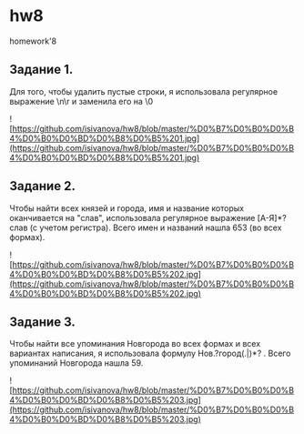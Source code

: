 # hw8
homework'8

## Задание 1.

Для того, чтобы удалить пустые строки, я использовала регулярное выражение \n\r и заменила его на \0 

![https://github.com/isivanova/hw8/blob/master/%D0%B7%D0%B0%D0%B4%D0%B0%D0%BD%D0%B8%D0%B5%201.jpg](https://github.com/isivanova/hw8/blob/master/%D0%B7%D0%B0%D0%B4%D0%B0%D0%BD%D0%B8%D0%B5%201.jpg)

## Задание 2.

Чтобы найти всех князей и города, имя и название которых оканчивается на "слав", использовала регулярное выражение [А-Я]*?слав (с учетом регистра). Всего имен и названий нашла 653 (во всех формах).

![https://github.com/isivanova/hw8/blob/master/%D0%B7%D0%B0%D0%B4%D0%B0%D0%BD%D0%B8%D0%B5%202.jpg](https://github.com/isivanova/hw8/blob/master/%D0%B7%D0%B0%D0%B4%D0%B0%D0%BD%D0%B8%D0%B5%202.jpg)

## Задание 3.

Чтобы найти все упоминания Новгорода во всех формах и всех вариантах написания, я использовала формулу Нов.?город(.|)*? . Всего упоминаний Новгорода нашла 59.


![https://github.com/isivanova/hw8/blob/master/%D0%B7%D0%B0%D0%B4%D0%B0%D0%BD%D0%B8%D0%B5%203.jpg](https://github.com/isivanova/hw8/blob/master/%D0%B7%D0%B0%D0%B4%D0%B0%D0%BD%D0%B8%D0%B5%203.jpg)
